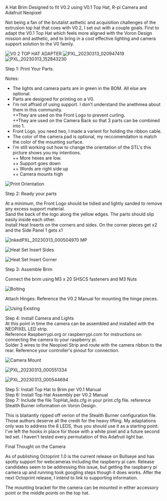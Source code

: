 A Hat Brim Designed to fit V0.2 using V0.1 Top Hat, R-pi Camera and Adafruit Neopixel  

Not being a fan of the brutalist asthetic and acquisition challenges of the extrusion top hat that coes with V0.2, I set out with a couple goals. First to adapt the V0.1 Top Hat which feels more aligned with the Voron Design mission and asthetic, and to bring in a cost effective lighting and camera support solution to the V0 family.    
  

![V0 2 TOP HAT ADAPTER](https://user-images.githubusercontent.com/31577989/224580250-63d08338-e02c-4e56-9af7-112308c472f9.JPG)
![PXL_20230313_020947419](https://user-images.githubusercontent.com/31577989/224592383-39dfa19e-88da-4e6e-84b2-5ff147b145c1.jpg)
![PXL_20230313_152843230](https://user-images.githubusercontent.com/31577989/224749343-f5ba98da-c8aa-4b79-bd83-ac9af2667891.jpg)




Step 1: Print Your Parts.  

Notes:  
  + The lights and camera parts are in green in the BOM. All else are optional.  
  + Parts are designed for printing on a V0.  
  + I'm not affraid of using support. I don't understand the anethmea about them in this community.   
  ++They are used on the Front Logo to prevent curling.  
  ++They are used on the Camera Back so that 3 parts can be combined into 1.  
  + Front Logo, you need two, I made a varient for holding the ribbon cable.
  + The color of the camera pad is optional, my reccomendation is match the color of the mounting surface.
  + I'm still working out how to change the orientation of the STL's this picture shows you my intentions.  
  ++  More hexes are low.  
  ++  Support goes down  
  ++  Words are right side up  
  ++  Camera mounts high  
  


       
    

![Print Orientation](https://user-images.githubusercontent.com/31577989/224581959-1ec1201a-59e8-43a5-8621-93710022df84.JPG)

  
  Step 2: Ready your parts  
    
  At a minimum, the Front Logo should be tidied and lightly sanded to remove any excess support material.  
  Sand the back of the logo along the yellow edges. The parts should slip easily inside each other.  
  Install Heat Inserts on the corners and sides. On the corner pieces get x2 and the Side Panel 1 gets x1  
   
  ![InkedPXL_20230313_000504970 MP](https://user-images.githubusercontent.com/31577989/224583871-f3a978ce-3f40-4d1c-af14-98718496dc3c.jpg)

    
  
![Heat Set Insert Sides](https://user-images.githubusercontent.com/31577989/224583727-c10b0482-0217-4656-926b-c8e7452da013.JPG)

  
![Heat Set Insert Corner](https://user-images.githubusercontent.com/31577989/224583601-d69f53cf-17a7-4794-b07a-d63792f81797.JPG)


  
  Step 3: Assemble Brim  
    
  Connect the brim using M3 x 20 SHSCS fasteners and M3 Nuts  
  
  
  ![Bolting](https://user-images.githubusercontent.com/31577989/224584118-b3d7039d-36dd-4d33-b6a7-b9c161e862fa.JPG)
  
  Attach Hinges: Reference the V0.2 Manual for mounting the hinge pieces.  
  
  
  ![Using Existing](https://user-images.githubusercontent.com/31577989/224584331-b5d00781-4d82-4dbb-83ba-b8590ec9755a.JPG)

  Step 4: Install Camera and Lights  
  At this point in time the camera can be assembled and installed with the NEOPIXEL LED strip.  
  Reference Raspberrypi.org or raspberrypi.com for instructions on connecting the camera to your raspberry pi.  
  Solder 3 wires to the Neopixel Strip and route with the camera ribbon to the rear. Reference your controller's pinout for connection.  
  
  ![Camera Mount](https://user-images.githubusercontent.com/31577989/224584793-53a5cbfa-87fb-4127-b63c-480597ef71fb.JPG)
  
  ![PXL_20230313_000551334](https://user-images.githubusercontent.com/31577989/224584823-c019401d-34a9-4220-8f10-b54b39486107.jpg)

![PXL_20230313_000544694](https://user-images.githubusercontent.com/31577989/224584878-b2475e07-2af2-4348-b805-7480f2bf5f81.jpg)

  
  Step 5: Install Top Hat to Brim per V0.1 Manual  
  Step 6: Install Top Hat Assembly per V0.2 Manual  
  Step 7: Include the file TopHat_leds.cfg in your print.cfg file. reference Stealth Burner information on Voron Design.  
    
  This is blaitantly ripped off verion of the Stealth Burner configuration file. Those authors deserve all the credit for the heavy lifting. 
  My adaptations only was to address the 8 LEDS, thus you should use it as a starting point. I've left the hooks in place for those with a white pixel and a future second led set. I haven't tested every permutation of this Adafruit light bar.
  
  Final Thought on the Camera  
  
  As of publishing Octoprint 1.0 is the current release on Bullseye and has spotty support for webcameras including the raspberry pi cam. Release candidates seem to be addressing this issue, but getting the raspbarry pi camera up and running took googling steps though it does works. After the next Octoprint release, I intend to link to supporting information.  
    
    
The mounting bracket for the camera can be mounted in either accessory point or the middle points on the top hat.

